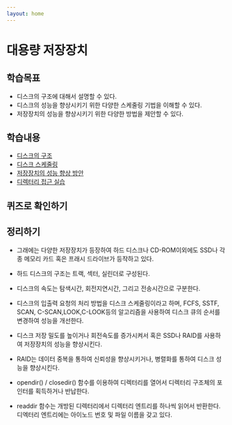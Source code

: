 ```yaml
---
layout: home
---
```


# 대용량 저장장치





## 학습목표

* 디스크의 구조에 대해서 설명할 수 있다.
* 디스크의 성능을 향상시키기 위한 다양한 스케줄링 기법을 이해할 수 있다.
* 저장장치의 성능을 향상시키기 위한 다양한 방법을 제안할 수 있다.





## 학습내용

* [디스크의 구조](01)
* [디스크 스케줄링](02)
* [저장장치의 성능 향상 방안](03)
* [디렉터리 접근 실습](04)







## 퀴즈로 확인하기









## 정리하기

* 그래에는 다양한 저장장치가 등장하여 하드 디스크나 CD-ROM이외에도 SSD나 각종 메모리 카드 혹은 프래시 드라이브가 등작하고 있다.
* 하드 디스크의 구조는 트랙, 섹터, 실린더로 구성된다.
* 디스크의 속도는 탐색시간, 회전지연시간, 그리고 전송시간으로 구분한다.
* 디스크의 입출력 요청의 처리 방법을 디스크 스케줄링이라고 하며, FCFS, SSTF, SCAN, C-SCAN,LOOK,C-LOOK등의 알고리즘을 사용하여 디스크 큐의 순서를 변경하여 성능을 개선한다.



* 디스크 저장 밀도를 높이거나 회전속도를 증가시켜서 혹은 SSD나 RAID를 사용하여 저장장치의 성능을 향상시킨다.
* RAID는 데이터 중복을 통하여 신뢰성을 향상시키거나, 병렬화를 통하여 디스크 성능을 향상시킨다.



* opendir() / closedir() 함수를 이용하여 디렉터리를 열어서 디렉터리 구조체의 포인터를 획득하거나 반납한다.
* readdir 함수는 개방된 디렉터리에서 디렉터리 엔트리를 하나씩 읽어서 반환한다. 디엑터리 엔트리에는 아이노드 번호 및 파일 이름을 갖고 있다.











